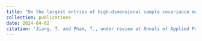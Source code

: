 ```yaml
---
title: "On the largest entries of high-dimensional sample covariance matrix for populations of auto-regressive covariance structure: exact asymptotic and phase transition"
collection: publications
date: 2024-04-02
citation: 'Jiang, T. and Pham, T., under review at Annals of Applied Probability.'
---
```

